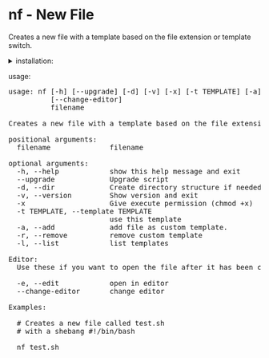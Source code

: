 # nf - New File

Creates a new file with a template based on the file extension or template switch.



<details>
<summary>installation:</summary>
<br/>
<details>
<summary>Linux</summary>
user only

```
curl -s https://raw.githubusercontent.com/evantaur/nf/main/nf > ~/.local/bin/nf && \
chmod +x ~/.local/bin/nf
```


global
```
sudo sh -c 'curl -L https://raw.githubusercontent.com/evantaur/nf/main/nf \
> /usr/local/bin/nf && chmod +x /usr/local/bin/nf'
```
</details>

<details>
<summary>Windows</summary>

```
TBA
```
</details>


</details>


usage:

<pre>
usage: nf [-h] [--upgrade] [-d] [-v] [-x] [-t TEMPLATE] [-a] [-r] [-l] [-e]
          [--change-editor]
          filename

Creates a new file with a template based on the file extension or template switch

positional arguments:
  filename              filename

optional arguments:
  -h, --help            show this help message and exit
  --upgrade             Upgrade script
  -d, --dir             Create directory structure if needed
  -v, --version         Show version and exit
  -x                    Give execute permission (chmod +x)
  -t TEMPLATE, --template TEMPLATE
                        use this template
  -a, --add             add file as custom template.
  -r, --remove          remove custom template
  -l, --list            list templates

Editor:
  Use these if you want to open the file after it has been created

  -e, --edit            open in editor
  --change-editor       change editor

Examples:

  # Creates a new file called test.sh
  # with a shebang #!/bin/bash

  nf test.sh

</pre>